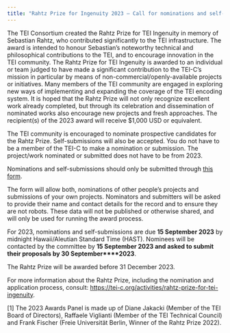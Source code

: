 ```yaml
---
title: "Rahtz Prize for Ingenuity 2023 — Call for nominations and self-submissions"
---
```

The TEI Consortium created the Rahtz Prize for TEI Ingenuity in memory of Sebastian Rahtz, who contributed significantly to the TEI infrastructure. The award is intended to honour Sebastian’s noteworthy technical and philosophical contributions to the TEI, and to encourage innovation in the TEI community. The Rahtz Prize for TEI Ingenuity is awarded to an individual or team judged to have made a significant contribution to the TEI-C’s mission in particular by means of non-commercial/openly-available projects or initiatives. Many members of the TEI community are engaged in exploring new ways of implementing and expanding the coverage of the TEI encoding system. It is hoped that the Rahtz Prize will not only recognize excellent work already completed, but through its celebration and dissemination of nominated works also encourage new projects and fresh approaches. The recipient(s) of the 2023 award will receive $1,000 USD or equivalent.


The TEI community is encouraged to nominate prospective candidates for the Rahtz Prize. Self-submissions will also be accepted. You do not have to be a member of the TEI-C to make a nomination or submission. The project/work nominated or submitted does not have to be from 2023.


Nominations and self-submissions should only be submitted through [this form](https://forms.gle/5TrY4GYXgF4S2ieE7).


The form will allow both, nominations of other people’s projects and submissions of your own projects. Nominators and submitters will be asked to provide their name and contact details for the record and to ensure they are not robots. These data will not be published or otherwise shared, and will only be used for running the award process.


For 2023, nominations and self-submissions are due **15 September 2023** by midnight Hawaii/Aleutian Standard Time (HAST). Nominees will be contacted by the committee by **15 September 2023 and asked to submit their proposals by 30 September****2023**.


The Rahtz Prize will be awarded before 31 December 2023.


For more information about the Rahtz Prize, including the nomination and application process, consult: <https://tei-c.org/activities/rahtz-prize-for-tei-ingenuity>.


[1] The 2023 Awards Panel is made up of Diane Jakacki (Member of the TEI Board of Directors), Raffaele Viglianti (Member of the TEI Technical Council) and Frank Fischer (Freie Universität Berlin, Winner of the Rahtz Prize 2022).


